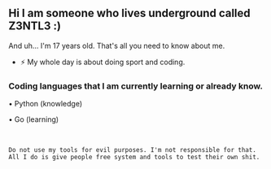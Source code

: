 ## Hi I am someone who lives underground called Z3NTL3 :)
And uh... I'm 17 years old. That's all you need to know about me.<br>

- ⚡ My whole day is about doing sport and coding.

### Coding languages ​​that I am currently learning or already know.
<p>• Python (knowledge)</p>
<p>• Go (learning)</p>
<br />


    Do not use my tools for evil purposes. I'm not responsible for that. All I do is give people free system and tools to test their own shit.
